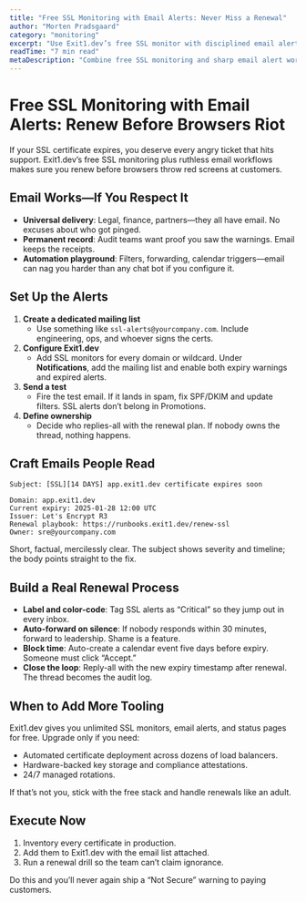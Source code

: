 ```yaml
---
title: "Free SSL Monitoring with Email Alerts: Never Miss a Renewal"
author: "Morten Pradsgaard"
category: "monitoring"
excerpt: "Use Exit1.dev’s free SSL monitor with disciplined email alerts to renew certificates before customers see warnings."
readTime: "7 min read"
metaDescription: "Combine free SSL monitoring and sharp email alert workflows to prevent certificate expirations and keep trust intact."
---
```


# Free SSL Monitoring with Email Alerts: Renew Before Browsers Riot

If your SSL certificate expires, you deserve every angry ticket that hits support. Exit1.dev’s free SSL monitoring plus ruthless email workflows makes sure you renew before browsers throw red screens at customers.

## Email Works—If You Respect It

- **Universal delivery**: Legal, finance, partners—they all have email. No excuses about who got pinged.
- **Permanent record**: Audit teams want proof you saw the warnings. Email keeps the receipts.
- **Automation playground**: Filters, forwarding, calendar triggers—email can nag you harder than any chat bot if you configure it.

## Set Up the Alerts

1. **Create a dedicated mailing list**
   - Use something like `ssl-alerts@yourcompany.com`. Include engineering, ops, and whoever signs the certs.
2. **Configure Exit1.dev**
   - Add SSL monitors for every domain or wildcard. Under **Notifications**, add the mailing list and enable both expiry warnings and expired alerts.
3. **Send a test**
   - Fire the test email. If it lands in spam, fix SPF/DKIM and update filters. SSL alerts don’t belong in Promotions.
4. **Define ownership**
   - Decide who replies-all with the renewal plan. If nobody owns the thread, nothing happens.

## Craft Emails People Read

```
Subject: [SSL][14 DAYS] app.exit1.dev certificate expires soon

Domain: app.exit1.dev
Current expiry: 2025-01-28 12:00 UTC
Issuer: Let's Encrypt R3
Renewal playbook: https://runbooks.exit1.dev/renew-ssl
Owner: sre@yourcompany.com
```

Short, factual, mercilessly clear. The subject shows severity and timeline; the body points straight to the fix.

## Build a Real Renewal Process

- **Label and color-code**: Tag SSL alerts as “Critical” so they jump out in every inbox.
- **Auto-forward on silence**: If nobody responds within 30 minutes, forward to leadership. Shame is a feature.
- **Block time**: Auto-create a calendar event five days before expiry. Someone must click “Accept.”
- **Close the loop**: Reply-all with the new expiry timestamp after renewal. The thread becomes the audit log.

## When to Add More Tooling

Exit1.dev gives you unlimited SSL monitors, email alerts, and status pages for free. Upgrade only if you need:

- Automated certificate deployment across dozens of load balancers.
- Hardware-backed key storage and compliance attestations.
- 24/7 managed rotations.

If that’s not you, stick with the free stack and handle renewals like an adult.

## Execute Now

1. Inventory every certificate in production.
2. Add them to Exit1.dev with the email list attached.
3. Run a renewal drill so the team can’t claim ignorance.

Do this and you’ll never again ship a “Not Secure” warning to paying customers.

